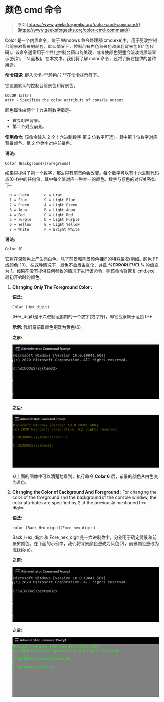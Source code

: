 # 颜色 cmd 命令

> 原文:[https://www.geeksforgeeks.org/color-cmd-command/](https://www.geeksforgeeks.org/color-cmd-command/)

Color 是一个内置命令，位于 Windows 命令处理器(cmd.exe)中，用于更改控制台前景和背景的颜色。默认情况下，控制台有白色前景色和黑色背景色(07 色代码)。该命令通常用于个性化控制台窗口的美观，或者使颜色更适合暗淡或黑暗显示(例如。TN 面板)。在本文中，我们将了解 color 命令，还将了解它提供的各种用途。

**命令描述:**
键入命令–**颜色/？**在命令提示符下。

它设置默认的控制台前景色和背景色。

```
COLOR [attr]
attr - Specifies the color attribute of console output.
```

颜色属性由两个十六进制数字指定–

*   首先对应背景。
*   第二个对应前景。

**使用命令:**
该命令输入 2 个十六进制数字(第 2 位数字可选)，其中第 1 位数字对应背景颜色，第 2 位数字对应前景色。

**语法:**

```
Color (Background)(Foreground)
```

如果只提供了第一个数字，那么只有前景色会改变。每个数字可以有十六进制代码点(0–f)中的任何值，其中每个值对应一种唯一的颜色。数字与颜色的对应关系如下–

```
  0 = Black       8 = Gray
  1 = Blue        9 = Light Blue
  2 = Green       A = Light Green
  3 = Aqua        B = Light Aqua
  4 = Red         C = Light Red
  5 = Purple      D = Light Purple
  6 = Yellow      E = Light Yellow
  7 = White       F = Bright White
```

**语法:**

```
Color 1F
```

它将在深蓝色上产生亮白色。除了前景和背景颜色相同的特殊情况(例如。颜色 FF 或颜色 33)。在这种情况下，颜色不会发生变化，并且 **%ERRORLEVEL%** 的值变为 1。如果在没有提供任何参数的情况下执行该命令，则该命令将恢复 cmd.exe 最初开始时的颜色。

1.  **Changing Only The Foreground Color :**

    **语法:**

    ```
    Color (Hex_digit)
    ```

    (Hex_digit)是十六进制范围内的一个数字(或字符)，即它应该属于范围 0-F

    **示例:**
    我们将前景颜色更改为黄色(6)。

    **之前:**

    ![](img/ef0786c17dc14090fdc812b3563fe52c.png)

    **之后:**

    ![](img/28b4d35d311390d671ea28593acb562e.png)

    从上面的图像中可以清楚地看到，执行命令 **Color 6** 后，前景的颜色从白色变为黄色。

2.  **Changing the Color of Background And Foreground :**
    For changing the color of the foreground and the background of the console window, the color attributes are specified by 2 of the previously mentioned hex digits.

    **语法:**

    ```
    color (Back_Hex_digit)(Fore_hex_digit)
    ```

    Back_Hex_digit 和 Fore_hex_digit 是十六进制数字，分别用于确定背景和前景的颜色。在下面的示例中，我们将背景颜色更改为灰色(7)，前景颜色更改为浅绿色(a)。

    **之前:**

    ![](img/ef0786c17dc14090fdc812b3563fe52c.png)

    **之后:**

    ![](img/42c32f26a1c691b5de92c0f8fae0f71c.png)
